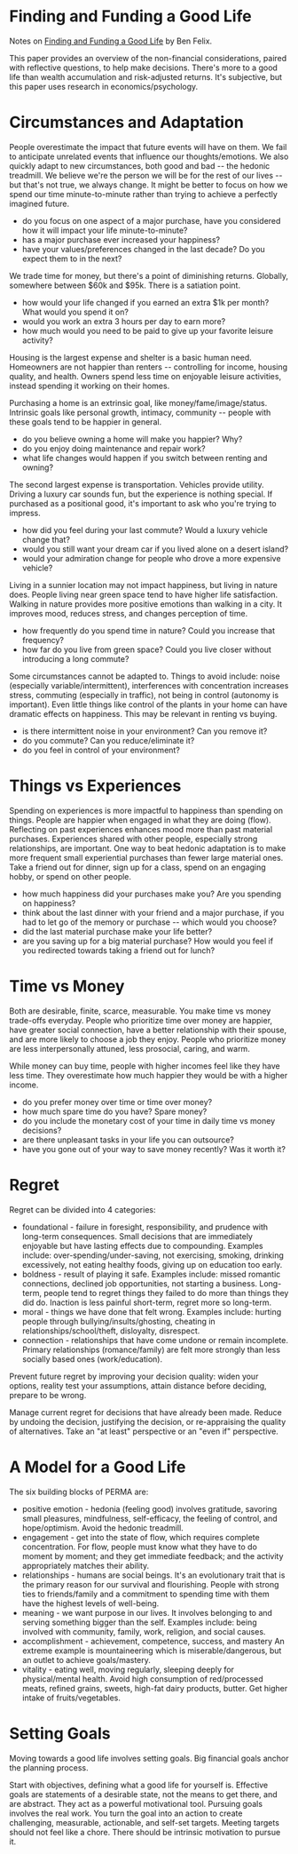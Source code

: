 # Finding and Funding a Good Life

Notes on [Finding and Funding a Good Life](https://www.pwlcapital.com/finding-and-funding-a-good-life/)
by Ben Felix.

This paper provides an overview of the non-financial considerations, paired with reflective questions,
to help make decisions. There's more to a good life than wealth accumulation and risk-adjusted
returns. It's subjective, but this paper uses research in economics/psychology.

# Circumstances and Adaptation

People overestimate the impact that future events will have on them. We fail to anticipate
unrelated events that influence our thoughts/emotions. We also quickly adapt to new circumstances,
both good and bad -- the hedonic treadmill. We believe we're the person we will be for the rest of
our lives -- but that's not true, we always change. It might be better to focus on how we spend our
time minute-to-minute rather than trying to achieve a perfectly imagined future.

* do you focus on one aspect of a major purchase, have you considered how it will impact your life
  minute-to-minute?
* has a major purchase ever increased your happiness?
* have your values/preferences changed in the last decade? Do you expect them to in the next?

We trade time for money, but there's a point of diminishing returns. Globally, somewhere between
$60k and $95k. There is a satiation point.

* how would your life changed if you earned an extra $1k per month? What would you spend it on?
* would you work an extra 3 hours per day to earn more?
* how much would you need to be paid to give up your favorite leisure activity?

Housing is the largest expense and shelter is a basic human need. Homeowners are not happier than
renters -- controlling for income, housing quality, and health. Owners spend less time on enjoyable
leisure activities, instead spending it working on their homes.

Purchasing a home is an extrinsic goal, like money/fame/image/status. Intrinsic goals like personal
growth, intimacy, community -- people with these goals tend to be happier in general.

* do you believe owning a home will make you happier? Why?
* do you enjoy doing maintenance and repair work?
* what life changes would happen if you switch between renting and owning?

The second largest expense is transportation. Vehicles provide utility. Driving a luxury car sounds fun,
but the experience is nothing special. If purchased as a positional good, it's important to ask who
you're trying to impress.

* how did you feel during your last commute? Would a luxury vehicle change that?
* would you still want your dream car if you lived alone on a desert island?
* would your admiration change for people who drove a more expensive vehicle?

Living in a sunnier location may not impact happiness, but living in nature does. People living near
green space tend to have higher life satisfaction. Walking in nature provides more positive emotions
than walking in a city. It improves mood, reduces stress, and changes perception of time.

* how frequently do you spend time in nature? Could you increase that frequency?
* how far do you live from green space? Could you live closer without introducing a long commute?

Some circumstances cannot be adapted to. Things to avoid include: noise (especially
variable/intermittent), interferences with concentration increases stress, commuting (especially in
traffic), not being in control (autonomy is important). Even little things like control of the plants
in your home can have dramatic effects on happiness. This may be relevant in renting vs buying.

* is there intermittent noise in your environment? Can you remove it?
* do you commute? Can you reduce/eliminate it?
* do you feel in control of your environment?

# Things vs Experiences

Spending on experiences is more impactful to happiness than spending on things. People are happier
when engaged in what they are doing (flow). Reflecting on past experiences enhances mood more than
past material purchases. Experiences shared with other people, especially strong relationships, are
important. One way to beat hedonic adaptation is to make more frequent small experiential purchases
than fewer large material ones. Take a friend out for dinner, sign up for a class, spend on an
engaging hobby, or spend on other people.

* how much happiness did your purchases make you? Are you spending on happiness?
* think about the last dinner with your friend and a major purchase, if you had to let go of the
  memory or purchase -- which would you choose?
* did the last material purchase make your life better?
* are you saving up for a big material purchase? How would you feel if you redirected towards taking
  a friend out for lunch?

# Time vs Money

Both are desirable, finite, scarce, measurable. You make time vs money trade-offs everyday. People
who prioritize time over money are happier, have greater social connection, have a better relationship
with their spouse, and are more likely to choose a job they enjoy. People who prioritize money are less
interpersonally attuned, less prosocial, caring, and warm.

While money can buy time, people with higher incomes feel like they have less time. They overestimate
how much happier they would be with a higher income.

* do you prefer money over time or time over money?
* how much spare time do you have? Spare money?
* do you include the monetary cost of your time in daily time vs money decisions?
* are there unpleasant tasks in your life you can outsource?
* have you gone out of your way to save money recently? Was it worth it?

# Regret

Regret can be divided into 4 categories:

* foundational - failure in foresight, responsibility, and prudence with long-term consequences.
  Small decisions that are immediately enjoyable but have lasting effects due to compounding.
  Examples include: over-spending/under-saving, not exercising, smoking, drinking excessively, not
  eating healthy foods, giving up on education too early.
* boldness - result of playing it safe. Examples include: missed romantic connections, declined
  job opportunities, not starting a business. Long-term, people tend to regret things they failed
  to do more than things they did do. Inaction is less painful short-term, regret more so long-term.
* moral - things we have done that felt wrong. Examples include: hurting people through
  bullying/insults/ghosting, cheating in relationships/school/theft, disloyalty, disrespect.
* connection - relationships that have come undone or remain incomplete. Primary relationships
  (romance/family) are felt more strongly than less socially based ones (work/education).

Prevent future regret by improving your decision quality: widen your options, reality test your
assumptions, attain distance before deciding, prepare to be wrong.

Manage current regret for decisions that have already been made. Reduce by undoing the decision,
justifying the decision, or re-appraising the quality of alternatives. Take an "at least" perspective
or an "even if" perspective.

# A Model for a Good Life

The six building blocks of PERMA are:

* positive emotion - hedonia (feeling good) involves gratitude, savoring small pleasures,
  mindfulness, self-efficacy, the feeling of control, and hope/optimism. Avoid the hedonic treadmill.
* engagement - get into the state of flow, which requires complete concentration. For flow, people
  must know what they have to do moment by moment; and they get immediate feedback; and the activity
  appropriately matches their ability.
* relationships - humans are social beings. It's an evolutionary trait that is the primary reason
  for our survival and flourishing. People with strong ties to friends/family and a commitment to
  spending time with them have the highest levels of well-being.
* meaning - we want purpose in our lives. It involves belonging to and serving something bigger
  than the self. Examples include: being involved with community, family, work, religion, and
  social causes.
* accomplishment - achievement, competence, success, and mastery An extreme example is
  mountaineering which is miserable/dangerous, but an outlet to achieve goals/mastery.
* vitality - eating well, moving regularly, sleeping deeply for physical/mental health. Avoid high
  consumption of red/processed meats, refined grains, sweets, high-fat dairy products, butter. Get
  higher intake of fruits/vegetables.

# Setting Goals

Moving towards a good life involves setting goals. Big financial goals anchor the planning process.

Start with objectives, defining what a good life for yourself is. Effective goals are statements of
a desirable state, not the means to get there, and are abstract. They act as a powerful motivational
tool. Pursuing goals involves the real work. You turn the goal into an action to create challenging,
measurable, actionable, and self-set targets. Meeting targets should not feel like a chore. There
should be intrinsic motivation to pursue it.
